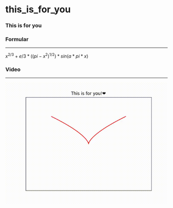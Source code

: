 # this_is_for_you
### This is for you

### Formular    
<hr>

$x^{2/3} + e/3 * ((pi - x^{2})^{1/2}) * sin(a * pi * x)$

### Video    
<hr>

![](heart.gif)
